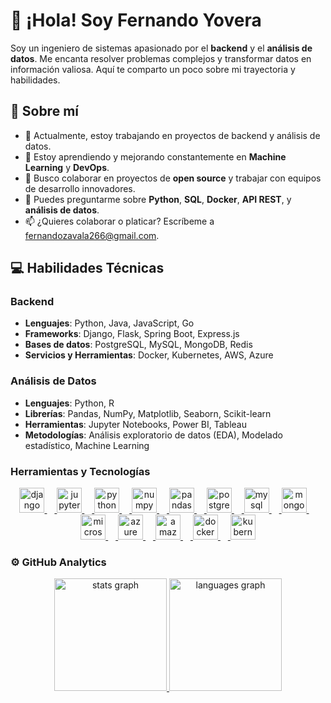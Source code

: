 # 👋 ¡Hola! Soy Fernando Yovera

Soy un ingeniero de sistemas apasionado por el **backend** y el **análisis de datos**. Me encanta resolver problemas complejos y transformar datos en información valiosa. Aquí te comparto un poco sobre mi trayectoria y habilidades.

## 🚀 Sobre mí

- 🔭 Actualmente, estoy trabajando en proyectos de backend y análisis de datos.
- 🌱 Estoy aprendiendo y mejorando constantemente en **Machine Learning** y **DevOps**.
- 🤔 Busco colaborar en proyectos de **open source** y trabajar con equipos de desarrollo innovadores.
- 💬 Puedes preguntarme sobre **Python**, **SQL**, **Docker**, **API REST**, y **análisis de datos**.
- 📫 ¿Quieres colaborar o platicar? Escríbeme a [fernandozavala266@gmail.com](mailto:fernandozavala266@gmail.com).

## 💻 Habilidades Técnicas

### Backend
- **Lenguajes**: Python, Java, JavaScript, Go
- **Frameworks**: Django, Flask, Spring Boot, Express.js
- **Bases de datos**: PostgreSQL, MySQL, MongoDB, Redis
- **Servicios y Herramientas**: Docker, Kubernetes, AWS, Azure

### Análisis de Datos
- **Lenguajes**: Python, R
- **Librerías**: Pandas, NumPy, Matplotlib, Seaborn, Scikit-learn
- **Herramientas**: Jupyter Notebooks, Power BI, Tableau
- **Metodologías**: Análisis exploratorio de datos (EDA), Modelado estadístico, Machine Learning

### Herramientas y Tecnologías
<div align="left">
  <p align="center">
    <a href="https://github.com/FernandoYZ">
      <img src="https://cdn.jsdelivr.net/gh/devicons/devicon/icons/django/django-plain.svg" height="40" alt="django logo"  />
      <img width="12" />
      <img src="https://cdn.jsdelivr.net/gh/devicons/devicon/icons/jupyter/jupyter-original-wordmark.svg" height="40" alt="jupyter logo"  />
      <img width="12" />
      <img src="https://cdn.jsdelivr.net/gh/devicons/devicon/icons/python/python-original.svg" height="40" alt="python logo"  />
      <img width="12" />
      <img src="https://cdn.jsdelivr.net/gh/devicons/devicon/icons/numpy/numpy-original.svg" height="40" alt="numpy logo"  />
      <img width="12" />
      <img src="https://cdn.jsdelivr.net/gh/devicons/devicon/icons/pandas/pandas-original.svg" height="40" alt="pandas logo"  />
      <img width="12" />
      <img src="https://cdn.jsdelivr.net/gh/devicons/devicon/icons/postgresql/postgresql-original.svg" height="40" alt="postgresql logo"  />
      <img width="12" />
      <img src="https://cdn.jsdelivr.net/gh/devicons/devicon/icons/mysql/mysql-original.svg" height="40" alt="mysql logo"  />
      <img width="12" />
      <img src="https://cdn.jsdelivr.net/gh/devicons/devicon/icons/mongodb/mongodb-original.svg" height="40" alt="mongodb logo"  />
      <img width="12" />
      <img src="https://cdn.jsdelivr.net/gh/devicons/devicon/icons/microsoftsqlserver/microsoftsqlserver-plain.svg" height="40" alt="microsoftsqlserver logo"  />
      <img width="12" />
      <img src="https://cdn.jsdelivr.net/gh/devicons/devicon/icons/azure/azure-original.svg" height="40" alt="azure logo"  />
      <img width="12" />
      <img src="https://cdn.jsdelivr.net/gh/devicons/devicon/icons/amazonwebservices/amazonwebservices-original-wordmark.svg" height="40" alt="amazonwebservices logo"  />
      <img width="12" />
      <img src="https://cdn.jsdelivr.net/gh/devicons/devicon/icons/docker/docker-plain.svg" height="40" alt="docker logo"  />
      <img width="12" />
      <img src="https://cdn.jsdelivr.net/gh/devicons/devicon/icons/kubernetes/kubernetes-plain.svg" height="40" alt="kubernetes logo"  />
    </a>
  </p>
</div>

### ⚙️  GitHub Analytics
<div align="center">
  <a href="https://github.com/FernandoYZ">
    <img src="https://github-readme-stats.vercel.app/api?username=FernandoYZ&hide_title=false&hide_rank=false&show_icons=true&include_all_commits=true&count_private=true&disable_animations=false&theme=github_dark&locale=en&hide_border=true&order=1" height="180" alt="stats graph"  />
    <img src="https://github-readme-stats.vercel.app/api/top-langs?username=FernandoYZ&locale=en&hide_title=false&layout=compact&card_width=320&langs_count=8&theme=github_dark&hide_border=true&order=2" height="180" alt="languages graph"  />
  </a>
</div>

###
